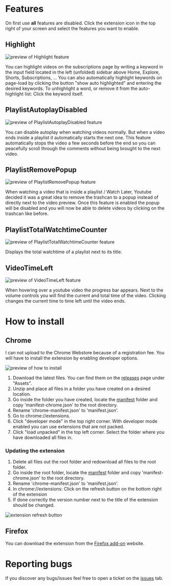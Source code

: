 # Features

On first use **all** features are disabled. Click the extension icon in the top right of your screen and select the features you want to enable.

## Highlight

![preview of Highlight feature](https://raw.githubusercontent.com/dselias/ReadmeImages/main/YTQualityofLife/Highlight-preview.gif)

You can highlight videos on the subscriptions page by writing a keyword in the input field located in the left (unfolded) sidebar above Home, Explore, Shorts, Subscriptions, ... You can also automatically highlight keywords on page-load by clicking the button "show auto highlighted" and entering the desired keywords. To unhighlight a word, or remove it from the auto-highlight list: Click the keyword itself.

## PlaylistAutoplayDisabled

![preview of PlaylistAutoplayDisabled feature](https://raw.githubusercontent.com/dselias/ReadmeImages/main/YTQualityofLife/PlaylistAutoplayDisabled-preview.gif)

You can disable autoplay when watching videos normally. But when a video ends inside a playlist it automatically starts the next one. This feature automatically stops the video a few seconds before the end so you can peacefully scroll through the comments without being brought to the next video.

## PlaylistRemovePopup

![preview of PlaylistRemovePopup feature](https://raw.githubusercontent.com/dselias/ReadmeImages/main/YTQualityofLife/PlaylistRemovePopup-preview.gif)

When watching a video that is inside a playlist / Watch Later,
Youtube decided it was a great idea to remove the trashcan to a popup instead of directly next to the video preview. Once this feature is enabled the popup will be disabled and you will now be able to delete videos by clicking on the trashcan like before.

## PlaylistTotalWatchtimeCounter

![preview of PlaylistTotalWatchtimeCounter feature](https://raw.githubusercontent.com/dselias/ReadmeImages/main/YTQualityofLife/PlaylistTotalWatchtimeCounter-preview.gif)

Displays the total watchtime of a playlist next to its title.

## VideoTimeLeft

![preview of VideoTimeLeft feature](https://raw.githubusercontent.com/dselias/ReadmeImages/main/YTQualityofLife/VideoTimeLeft-preview.gif)

When hovering over a youtube video the progress bar appears. Next to the volume controls you will find the current and total time of the video. Clicking changes the current time to time left until the video ends.

# How to install

## Chrome

I can not upload to the Chrome Webstore because of a registration fee. You will have to install the extension by enabling developer options.

![preview of how to install](https://raw.githubusercontent.com/dselias/ReadmeImages/main/YTQualityofLife/how-to-install.gif)

1. Download the latest files. You can find them on the [releases](https://github.com/dselias/YTQualityofLife/releases) page under "Assets".
1. Unzip and place all files in a folder you have created on a desired location.
1. Go inside the folder you have created, locate the [manifest](manifest/) folder and copy 'manifest-chrome.json' to the root directory.
1. Rename 'chrome-manifest.json' to 'manifest.json'.
1. Go to chrome://extensions.
1. Click "developer mode" in the top right corner. With developer mode enabled you can use extensions that are not packed.
1. Click "load unpacked" in the top left corner. Select the folder where you have downloaded all files in.

### Updating the extension

1. Delete all files out the root folder and redownload all files to the root folder.
1. Go inside the root folder, locate the [manifest](manifest/) folder and copy 'manifest-chrome.json' to the root directory.
1. Rename 'chrome-manifest.json' to 'manifest.json'.
1. In chrome://extensions: Click on the refresh button on the bottom right of the extension
1. If done correctly the version number next to the title of the extension should be changed.

![extension refresh button](https://raw.githubusercontent.com/dselias/ReadmeImages/main/YTQualityofLife/refresh-button.png)

## Firefox

You can download the extension from the [Firefox add-on](https://addons.mozilla.org/en-US/firefox/addon/youtube-qolt/) website.

# Reporting bugs

If you discover any bugs/issues feel free to open a ticket on the [issues](https://github.com/dselias/YTQualityofLife/issues) tab.
